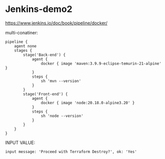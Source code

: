 # Jenkins-demo2

https://www.jenkins.io/doc/book/pipeline/docker/

multi-conatiner:
```
pipeline {
    agent none
    stages {
        stage('Back-end') {
            agent {
                docker { image 'maven:3.9.9-eclipse-temurin-21-alpine' }
            }
            steps {
                sh 'mvn --version'
            }
        }
        stage('Front-end') {
            agent {
                docker { image 'node:20.18.0-alpine3.20' }
            }
            steps {
                sh 'node --version'
            }
        }
    }
}
```
INPUT VALUE:

```
input message: 'Proceed with Terraform Destroy?', ok: 'Yes'
```
